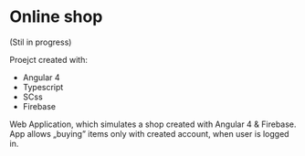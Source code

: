 <h1> Online shop </h1>

(Stil in progress)

Proejct created with:

- Angular 4
- Typescript
- SCss
- Firebase

Web Application, which simulates a shop created with Angular 4 & Firebase. 
App allows „buying” items only with created account, when user is logged in.
